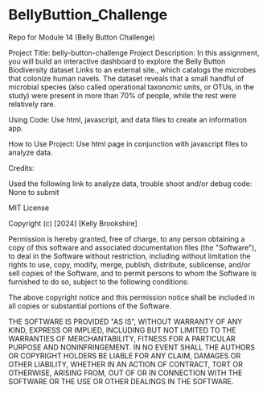 # BellyButtion_Challenge
Repo for Module 14 (Belly Button Challenge)

Project Title: belly-button-challenge Project Description: In this assignment, you will build an interactive dashboard to explore the Belly Button Biodiversity dataset Links to an external site., which catalogs the microbes that colonize human navels. The dataset reveals that a small handful of microbial species (also called operational taxonomic units, or OTUs, in the study) were present in more than 70% of people, while the rest were relatively rare.

Using Code: Use html, javascript, and data files to create an information app.

How to Use Project: Use html page in conjunction with javascript files to analyze data.

Credits:

Used the following link to analyze data, trouble shoot and/or debug code: None to submit

MIT License

Copyright (c) [2024] [Kelly Brookshire]

Permission is hereby granted, free of charge, to any person obtaining a copy of this software and associated documentation files (the "Software"), to deal in the Software without restriction, including without limitation the rights to use, copy, modify, merge, publish, distribute, sublicense, and/or sell copies of the Software, and to permit persons to whom the Software is furnished to do so, subject to the following conditions:

The above copyright notice and this permission notice shall be included in all copies or substantial portions of the Software.

THE SOFTWARE IS PROVIDED "AS IS", WITHOUT WARRANTY OF ANY KIND, EXPRESS OR IMPLIED, INCLUDING BUT NOT LIMITED TO THE WARRANTIES OF MERCHANTABILITY, FITNESS FOR A PARTICULAR PURPOSE AND NONINFRINGEMENT. IN NO EVENT SHALL THE AUTHORS OR COPYRIGHT HOLDERS BE LIABLE FOR ANY CLAIM, DAMAGES OR OTHER LIABILITY, WHETHER IN AN ACTION OF CONTRACT, TORT OR OTHERWISE, ARISING FROM, OUT OF OR IN CONNECTION WITH THE SOFTWARE OR THE USE OR OTHER DEALINGS IN THE SOFTWARE.
